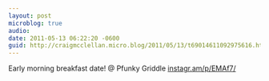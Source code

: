 ```yaml
---
layout: post
microblog: true
audio: 
date: 2011-05-13 06:22:20 -0600
guid: http://craigmcclellan.micro.blog/2011/05/13/t69014611092975616.html
---
```

Early morning breakfast date!  @ Pfunky Griddle [instagr.am/p/EMAf7/](http://instagr.am/p/EMAf7/)
